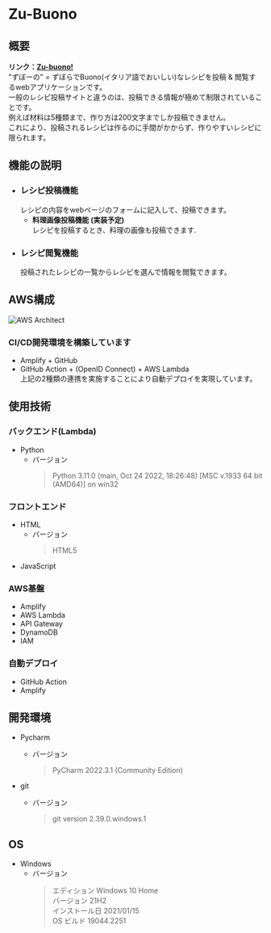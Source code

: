 # Zu-Buono
## 概要
**リンク：[Zu-buono!](https://develop.drj8uetlwdud8.amplifyapp.com/ )**  
"ずぼーの" = ずぼらでBuono(イタリア語でおいしい)なレシピを投稿 & 閲覧するwebアプリケーションです。  
一般のレシピ投稿サイトと違うのは、投稿できる情報が極めて制限されていることです。  
例えば材料は5種類まで、作り方は200文字までしか投稿できません。  
これにより、投稿されるレシピは作るのに手間がかからず、作りやすいレシピに限られます。
## 機能の説明
- ### レシピ投稿機能  
    レシピの内容をwebページのフォームに記入して、投稿できます。
    - **料理画像投稿機能 (実装予定)**  
    レシピを投稿するとき、料理の画像も投稿できます.
- ### レシピ閲覧機能  
    投稿されたレシピの一覧からレシピを選んで情報を閲覧できます。
## AWS構成  
![AWS Architect](https://i.imgur.com/DP0krph.jpg)  
### CI/CD開発環境を構築しています  
- Amplify + GitHub  
- GitHub Action + (OpenID Connect) + AWS Lambda  
上記の2種類の連携を実施することにより自動デプロイを実現しています。  
## 使用技術  
### バックエンド(Lambda)  
- Python
    - バージョン
        > Python 3.11.0 (main, Oct 24 2022, 18:26:48) [MSC v.1933 64 bit (AMD64)] on win32  
### フロントエンド  
- HTML
    - バージョン
        > HTML5  
- JavaScript
### AWS基盤
- Amplify
- AWS Lambda
- API Gateway
- DynamoDB
- IAM
### 自動デプロイ  
- GitHub Action
- Amplify

## 開発環境  
- Pycharm  
  - バージョン
    > PyCharm 2022.3.1 (Community Edition)

- git
    - バージョン
        > git version 2.39.0.windows.1  
## OS
- Windows
    - バージョン  
        > エディション	Windows 10 Home  
        > バージョン	21H2  
        > インストール日	2021/01/15  
        > OS ビルド	19044.2251  